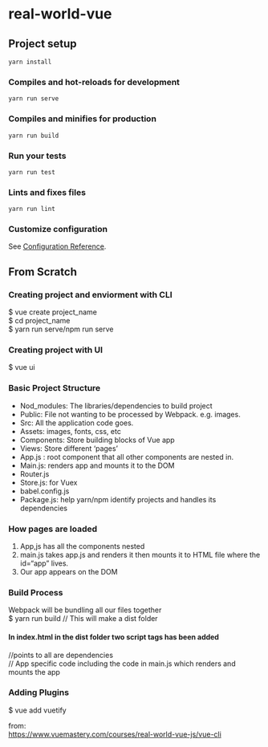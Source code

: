 # real-world-vue

## Project setup
```
yarn install
```

### Compiles and hot-reloads for development
```
yarn run serve
```

### Compiles and minifies for production
```
yarn run build
```

### Run your tests
```
yarn run test
```

### Lints and fixes files
```
yarn run lint
```

### Customize configuration
See [Configuration Reference](https://cli.vuejs.org/config/).



## From Scratch ##

### Creating project and enviorment with CLI

$ vue create project_name<br>
$ cd project_name<br>
\$ yarn run serve/npm run serve

### Creating project with UI

\$ vue ui

### Basic Project Structure

- Nod_modules: The libraries/dependencies to build project<br>
- Public: File not wanting to be processed by Webpack. e.g. images.<br>
- Src: All the application code goes. <br>
- Assets: images, fonts, css, etc<br>
- Components: Store building blocks of Vue app<br>
- Views: Store different ‘pages’<br>
- App.js : root component that all other components are nested in.<br>
- Main.js: renders app and mounts it to the DOM<br>
- Router.js<br>
- Store.js: for Vuex<br>
- babel.config.js<br>
- Package.js: help yarn/npm identify projects and handles its dependencies

### How pages are loaded

1. App,js has all the components nested <br>
2. main.js takes app.js and renders it then mounts it to HTML file where the id=“app” lives.<br>
3. Our app appears on the DOM

### Build Process

Webpack will be bundling all our files together<br>
\$ yarn run build // This will make a dist folder<br>

#### In index.html in the dist folder two script tags has been added

<script src=/js/chunk-vendors.c6093fef.js></script> //points to all are dependencies<br>
<script src=/js/app.4e9b2e36.js></script> // App specific code including the code in main.js which renders and mounts the app

### Adding Plugins

\$ vue add vuetify

from:<br>
https://www.vuemastery.com/courses/real-world-vue-js/vue-cli
